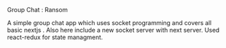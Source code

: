 Group Chat : Ransom

A simple group chat app which uses socket programming and covers all basic nextjs .
Also here include a new socket server with next server.
Used react-redux for state managment.
